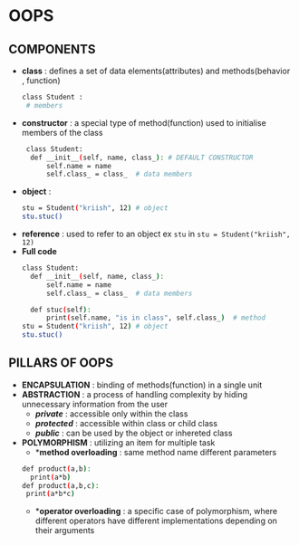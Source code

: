# OOPS

## COMPONENTS 
- **class** : defines a set of data elements(attributes) and methods(behavior , function)
  ``` bash
  class Student :
   # members
  ```
- **constructor** : a special type of method(function) used to initialise members of the class 
  ``` bash
   class Student:
    def __init__(self, name, class_): # DEFAULT CONSTRUCTOR 
        self.name = name
        self.class_ = class_  # data members
  ```
- **object** :
  ``` bash
  stu = Student("kriish", 12) # object 
  stu.stuc()
  ``` 
- **reference** : used to refer to an object ex `stu` in  `stu = Student("kriish", 12)`
- **Full code**
  ``` bash
  class Student:
    def __init__(self, name, class_):
        self.name = name
        self.class_ = class_  # data members

    def stuc(self):
        print(self.name, "is in class", self.class_)  # method
  stu = Student("kriish", 12) # object 
  stu.stuc()
  ```
## PILLARS OF OOPS

- **ENCAPSULATION** : binding of methods(function) in a single unit
- **ABSTRACTION** :  a process of handling complexity by hiding unnecessary information from the user
  - ***private*** : accessible only within the class
  - ***protected*** : accessible within class or child class
  - ***public*** : can be used by the object or inhereted class
- **POLYMORPHISM** : utilizing an item for multiple task
  - ***method overloading** : same method name different parameters
   ``` bash
   def product(a,b):
     print(a*b)
   def product(a,b,c):
    print(a*b*c) 
   ```
  - ***operator overloading** : a specific case of polymorphism, where different operators have different implementations depending on their arguments
